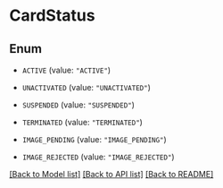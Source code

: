 # CardStatus

## Enum


* `ACTIVE` (value: `"ACTIVE"`)

* `UNACTIVATED` (value: `"UNACTIVATED"`)

* `SUSPENDED` (value: `"SUSPENDED"`)

* `TERMINATED` (value: `"TERMINATED"`)

* `IMAGE_PENDING` (value: `"IMAGE_PENDING"`)

* `IMAGE_REJECTED` (value: `"IMAGE_REJECTED"`)


[[Back to Model list]](../README.md#documentation-for-models) [[Back to API list]](../README.md#documentation-for-api-endpoints) [[Back to README]](../README.md)


